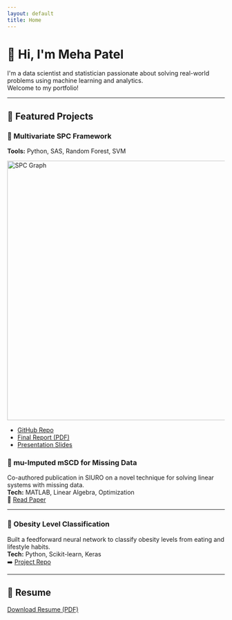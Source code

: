 ```yaml
---
layout: default
title: Home
---
```


# 👋 Hi, I'm Meha Patel

I'm a data scientist and statistician passionate about solving real-world problems using machine learning and analytics.  
Welcome to my portfolio!

---

## 💼 Featured Projects

<div class="project-card">
  <h3>🔹 Multivariate SPC Framework</h3>
  <p><strong>Tools:</strong> Python, SAS, Random Forest, SVM</p>
  <img src="assets/spc_chart.png" alt="SPC Graph" width="600px">
  <ul>
    <li><a href="https://github.com/mehapatell/spc-framework">GitHub Repo</a></li>
    <li><a href="assets/Kite_MSPC_Report.pdf">Final Report (PDF)</a></li>
    <li><a href="assets/Kite_MSPC_Slides.pdf">Presentation Slides</a></li>
  </ul>
</div>

### 🔹 mu-Imputed mSCD for Missing Data
Co-authored publication in SIURO on a novel technique for solving linear systems with missing data.  
**Tech:** MATLAB, Linear Algebra, Optimization  
📄 [Read Paper](chrome-extension://efaidnbmnnnibpcajpcglclefindmkaj/https://www.siam.org/media/ecvhfw2t/s159201r.pdf)

---

### 🔹 Obesity Level Classification
Built a feedforward neural network to classify obesity levels from eating and lifestyle habits.  
**Tech:** Python, Scikit-learn, Keras  
➡️ [Project Repo](https://github.com/mehapatell/obesity-classification)

---

## 📄 Resume  
[Download Resume (PDF)](resume.pdf)

